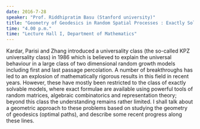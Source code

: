 ```yaml
---
date: 2016-7-28
speaker: "Prof. Riddhipratim Basu (Stanford university)"
title: "Geometry of Geodesics in Random Spatial Processes : Exactly Solvable Models and Beyond"
time: "4.00 p.m." 
time: "Lecture Hall I, Department of Mathematics"
---
```

Kardar, Parisi and Zhang introduced a universality class (the so-called KPZ universality class) in 1986 which is believed to explain the universal behaviour in a large class of two dimensional random growth models including first and last passage percolation. A number of breakthroughs has led to an explosion of mathematically rigorous results in this field in recent years. However, these have mostly been restricted to the class of exactly solvable models, where exact formulae are available using powerful tools of random matrices, algebraic combinatorics and representation theory; beyond this class the understanding remains rather limited. I shall talk about a geometric approach to these problems based on studying the geometry of geodesics (optimal paths), and describe some recent progress along these lines.
